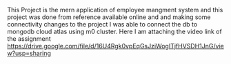 This Project is the mern application of employee mangment system and this project was done from reference available online and and making some connectivity changes to the project I was able to connect the db to mongodb cloud atlas using m0 cluster.
Here I am attaching the video link of the assignment
https://drive.google.com/file/d/16U4Rgk0vpEqGsJziWogITjfHVSDH1JnG/view?usp=sharing

